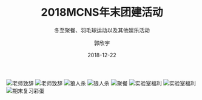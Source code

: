 ﻿---
layout:     post
title:      2018MCNS年末团建活动
subtitle:   冬至聚餐、羽毛球运动以及其他娱乐活动
date:       2018-12-22
author:     郭欣宇
header-img: img/post-bg-universe.jpg
catalog: true
tags:
    - 聚餐
---
![老师致辞](https://github.com/ccstmcns/ccstmcns.github.io/blob/master/img/2018-12-22/3.jpg)
![老师致辞](https://github.com/ccstmcns/ccstmcns.github.io/blob/master/img/2018-12-22/4.jpg)
![狼人杀](https://github.com/ccstmcns/ccstmcns.github.io/blob/master/img/2018-12-22/1.jpg)
![狼人杀](https://github.com/ccstmcns/ccstmcns.github.io/blob/master/img/2018-12-22/2.jpg)
![聚餐](https://github.com/ccstmcns/ccstmcns.github.io/blob/master/img/2018-12-22/5.jpg)
![实验室福利](https://github.com/ccstmcns/ccstmcns.github.io/blob/master/img/2018-12-22/6.jpg)
![实验室福利](https://github.com/ccstmcns/ccstmcns.github.io/blob/master/img/2018-12-22/7.jpg)
![期末复习彩蛋](https://github.com/ccstmcns/ccstmcns.github.io/blob/master/img/2018-12-22/8.jpg)


